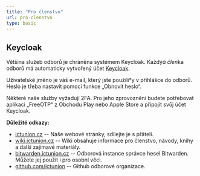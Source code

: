 ```yaml
---
title: "Pro členstvo"
url: pro-clenstvo
type: basic
---
```


## Keycloak

Většina služeb odborů je chráněna systémem Keycloak. Každý*á člen*ka odborů má automaticky vytvořený účet [Keycloak](https://keycloak.ictunion.cz/).

Uživatelské jméno je váš e-mail, který jste použili*y v přihlášce do odborů. Heslo je třeba nastavit pomocí funkce „Obnovit heslo“.

Některé naše služby vyžadují 2FA. Pro jeho zprovoznění budete potřebovat aplikaci „FreeOTP“ z Obchodu Play nebo Apple Store a připojit svůj účet Keycloak.

**Důležité odkazy:**

- [ictunion.cz](https://ictunion.cz) -- Naše webové stránky, sdílejte je s přáteli.
- [wiki.ictunion.cz](https://wiki.ictunion.cz) -- Wiki obsahuje informace pro členstvo, návody, knihy a další zajímavé materiály.
- [bitwarden.ictunion.cz](https://bitwarden.ictunion.cz) -- Odborová instance správce hesel Bitwarden. Můžete jej použít i pro osobní věci.
- [github.com/ictunion](https://github.com/ictunion) -- Github odborové organizace.
